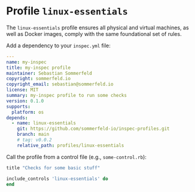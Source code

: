 # Profile `linux-essentials`

The `linux-essentials` profile ensures all physical and virtual machines, as well as Docker images, comply with the same foundational set of rules.

Add a dependency to your `inspec.yml` file:

```yaml
---
name: my-inspec
title: my-inspec profile
maintainer: Sebastian Sommerfeld
copyright: sommerfeld.io
copyright_email: sebastian@sommerfeld.io
license: MIT
summary: my-inspec profile to run some checks
version: 0.1.0
supports:
  platform: os
depends:
  - name: linux-essentials
    git: https://github.com/sommerfeld-io/inspec-profiles.git
    branch: main
    # tag: v0.0.2
    relative_path: profiles/linux-essentials
```

Call the profile from a control file (e.g., `some-control.rb`):

```rb
title "Checks for some basic stuff"

include_controls 'linux-essentials' do
end
```

